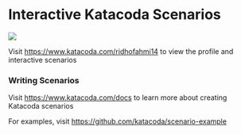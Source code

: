 # Interactive Katacoda Scenarios

[![](http://shields.katacoda.com/katacoda/ridhofahmi14/count.svg)](https://www.katacoda.com/ridhofahmi14 "Get your profile on Katacoda.com")

Visit https://www.katacoda.com/ridhofahmi14 to view the profile and interactive scenarios

### Writing Scenarios
Visit https://www.katacoda.com/docs to learn more about creating Katacoda scenarios

For examples, visit https://github.com/katacoda/scenario-example
